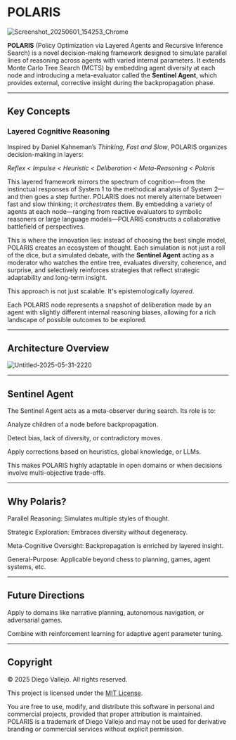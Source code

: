 # POLARIS

![Screenshot_20250601_154253_Chrome](https://github.com/user-attachments/assets/651b4783-9175-4970-a965-18065ce817ec)

**POLARIS** (Policy Optimization via Layered Agents and Recursive Inference Search) is a novel decision-making framework designed to simulate parallel lines of reasoning across agents with varied internal parameters. It extends Monte Carlo Tree Search (MCTS) by embedding agent diversity at each node and introducing a meta-evaluator called the **Sentinel Agent**, which provides external, corrective insight during the backpropagation phase.

---

## Key Concepts

### Layered Cognitive Reasoning

Inspired by Daniel Kahneman’s *Thinking, Fast and Slow*, POLARIS organizes decision-making in layers:

_Reflex < Impulse < Heuristic < Deliberation < Meta-Reasoning < Polaris_

This layered framework mirrors the spectrum of cognition—from the instinctual responses of System 1 to the methodical analysis of System 2—and then goes a step further. POLARIS does not merely alternate between fast and slow thinking; it *orchestrates* them. By embedding a variety of agents at each node—ranging from reactive evaluators to symbolic reasoners or large language models—POLARIS constructs a collaborative battlefield of perspectives.

This is where the innovation lies: instead of choosing the best single model, POLARIS creates an ecosystem of thought. Each simulation is not just a roll of the dice, but a simulated debate, with the **Sentinel Agent** acting as a moderator who watches the entire tree, evaluates diversity, coherence, and surprise, and selectively reinforces strategies that reflect strategic adaptability and long-term insight.

This approach is not just scalable. It's epistemologically *layered*.

Each POLARIS node represents a snapshot of deliberation made by an agent with slightly different internal reasoning biases, allowing for a rich landscape of possible outcomes to be explored.

---

## Architecture Overview

![Untitled-2025-05-31-2220](https://github.com/user-attachments/assets/1ac026c5-7d50-4421-9c0d-2cbbd45dd412)

---





## Sentinel Agent

The Sentinel Agent acts as a meta-observer during search. Its role is to:

Analyze children of a node before backpropagation.

Detect bias, lack of diversity, or contradictory moves.

Apply corrections based on heuristics, global knowledge, or LLMs.


This makes POLARIS highly adaptable in open domains or when decisions involve multi-objective trade-offs.


---

## Why Polaris?

Parallel Reasoning: Simulates multiple styles of thought.

Strategic Exploration: Embraces diversity without degeneracy.

Meta-Cognitive Oversight: Backpropagation is enriched by layered insight.

General-Purpose: Applicable beyond chess to planning, games, agent systems, etc.



---

## Future Directions


Apply to domains like narrative planning, autonomous navigation, or adversarial games.

Combine with reinforcement learning for adaptive agent parameter tuning.



---

## Copyright

© 2025 Diego Vallejo. All rights reserved.

This project is licensed under the [MIT License](https://opensource.org/licenses/MIT).

You are free to use, modify, and distribute this software in personal and commercial projects, provided that proper attribution is maintained. POLARIS is a trademark of Diego Vallejo and may not be used for derivative branding or commercial services without explicit permission.
